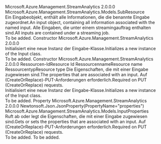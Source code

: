 <Type Name="Input" FullName="Microsoft.Azure.Management.StreamAnalytics.Models.Input">
  <TypeSignature Language="C#" Value="public class Input : Microsoft.Azure.Management.StreamAnalytics.Models.SubResource" />
  <TypeSignature Language="ILAsm" Value=".class public auto ansi beforefieldinit Input extends Microsoft.Azure.Management.StreamAnalytics.Models.SubResource" />
  <TypeSignature Language="DocId" Value="T:Microsoft.Azure.Management.StreamAnalytics.Models.Input" />
  <TypeSignature Language="VB.NET" Value="Public Class Input&#xA;Inherits SubResource" />
  <TypeSignature Language="F#" Value="type Input = class&#xA;    inherit SubResource" />
  <AssemblyInfo>
    <AssemblyName>Microsoft.Azure.Management.StreamAnalytics</AssemblyName>
    <AssemblyVersion>2.0.0.0</AssemblyVersion>
  </AssemblyInfo>
  <Base>
    <BaseTypeName>Microsoft.Azure.Management.StreamAnalytics.Models.SubResource</BaseTypeName>
  </Base>
  <Interfaces />
  <Docs>
    <summary>
            <span data-ttu-id="8f93e-101">Ein Eingabeobjekt, enthält alle Informationen, die die benannte Eingabe zugeordnet.</span><span class="sxs-lookup"><span data-stu-id="8f93e-101">An input object, containing all information associated with the named input.</span></span> <span data-ttu-id="8f93e-102">Alle Eingaben, die unter einem streamingauftrag enthalten sind.</span><span class="sxs-lookup"><span data-stu-id="8f93e-102">All inputs are contained under a streaming job.</span></span>
            </summary>
    <remarks>To be added.</remarks>
  </Docs>
  <Members>
    <Member MemberName=".ctor">
      <MemberSignature Language="C#" Value="public Input ();" />
      <MemberSignature Language="ILAsm" Value=".method public hidebysig specialname rtspecialname instance void .ctor() cil managed" />
      <MemberSignature Language="DocId" Value="M:Microsoft.Azure.Management.StreamAnalytics.Models.Input.#ctor" />
      <MemberSignature Language="VB.NET" Value="Public Sub New ()" />
      <MemberType>Constructor</MemberType>
      <AssemblyInfo>
        <AssemblyName>Microsoft.Azure.Management.StreamAnalytics</AssemblyName>
        <AssemblyVersion>2.0.0.0</AssemblyVersion>
      </AssemblyInfo>
      <Parameters />
      <Docs>
        <summary>
            <span data-ttu-id="8f93e-103">Initialisiert eine neue Instanz der Eingabe-Klasse.</span><span class="sxs-lookup"><span data-stu-id="8f93e-103">Initializes a new instance of the Input class.</span></span>
            </summary>
        <remarks>To be added.</remarks>
      </Docs>
    </Member>
    <Member MemberName=".ctor">
      <MemberSignature Language="C#" Value="public Input (string id = null, string name = null, string type = null, Microsoft.Azure.Management.StreamAnalytics.Models.InputProperties properties = null);" />
      <MemberSignature Language="ILAsm" Value=".method public hidebysig specialname rtspecialname instance void .ctor(string id, string name, string type, class Microsoft.Azure.Management.StreamAnalytics.Models.InputProperties properties) cil managed" />
      <MemberSignature Language="DocId" Value="M:Microsoft.Azure.Management.StreamAnalytics.Models.Input.#ctor(System.String,System.String,System.String,Microsoft.Azure.Management.StreamAnalytics.Models.InputProperties)" />
      <MemberSignature Language="VB.NET" Value="Public Sub New (Optional id As String = null, Optional name As String = null, Optional type As String = null, Optional properties As InputProperties = null)" />
      <MemberSignature Language="F#" Value="new Microsoft.Azure.Management.StreamAnalytics.Models.Input : string * string * string * Microsoft.Azure.Management.StreamAnalytics.Models.InputProperties -&gt; Microsoft.Azure.Management.StreamAnalytics.Models.Input" Usage="new Microsoft.Azure.Management.StreamAnalytics.Models.Input (id, name, type, properties)" />
      <MemberType>Constructor</MemberType>
      <AssemblyInfo>
        <AssemblyName>Microsoft.Azure.Management.StreamAnalytics</AssemblyName>
        <AssemblyVersion>2.0.0.0</AssemblyVersion>
      </AssemblyInfo>
      <Parameters>
        <Parameter Name="id" Type="System.String" />
        <Parameter Name="name" Type="System.String" />
        <Parameter Name="type" Type="System.String" />
        <Parameter Name="properties" Type="Microsoft.Azure.Management.StreamAnalytics.Models.InputProperties" />
      </Parameters>
      <Docs>
        <param name="id"><span data-ttu-id="8f93e-104">Ressourcen-Id</span><span class="sxs-lookup"><span data-stu-id="8f93e-104">Resource Id</span></span></param>
        <param name="name"><span data-ttu-id="8f93e-105">Ressourcenname</span><span class="sxs-lookup"><span data-stu-id="8f93e-105">Resource name</span></span></param>
        <param name="type"><span data-ttu-id="8f93e-106">Ressourcentyp</span><span class="sxs-lookup"><span data-stu-id="8f93e-106">Resource type</span></span></param>
        <param name="properties"><span data-ttu-id="8f93e-107">Die Eigenschaften, die mit einer Eingabe zugewiesen sind.</span><span class="sxs-lookup"><span data-stu-id="8f93e-107">The properties that are associated with an input.</span></span> <span data-ttu-id="8f93e-108">Auf (CreateOrReplace)-PUT-Anforderungen erforderlich.</span><span class="sxs-lookup"><span data-stu-id="8f93e-108">Required on PUT (CreateOrReplace) requests.</span></span></param>
        <summary>
            <span data-ttu-id="8f93e-109">Initialisiert eine neue Instanz der Eingabe-Klasse.</span><span class="sxs-lookup"><span data-stu-id="8f93e-109">Initializes a new instance of the Input class.</span></span>
            </summary>
        <remarks>To be added.</remarks>
      </Docs>
    </Member>
    <Member MemberName="Properties">
      <MemberSignature Language="C#" Value="public Microsoft.Azure.Management.StreamAnalytics.Models.InputProperties Properties { get; set; }" />
      <MemberSignature Language="ILAsm" Value=".property instance class Microsoft.Azure.Management.StreamAnalytics.Models.InputProperties Properties" />
      <MemberSignature Language="DocId" Value="P:Microsoft.Azure.Management.StreamAnalytics.Models.Input.Properties" />
      <MemberSignature Language="VB.NET" Value="Public Property Properties As InputProperties" />
      <MemberSignature Language="F#" Value="member this.Properties : Microsoft.Azure.Management.StreamAnalytics.Models.InputProperties with get, set" Usage="Microsoft.Azure.Management.StreamAnalytics.Models.Input.Properties" />
      <MemberType>Property</MemberType>
      <AssemblyInfo>
        <AssemblyName>Microsoft.Azure.Management.StreamAnalytics</AssemblyName>
        <AssemblyVersion>2.0.0.0</AssemblyVersion>
      </AssemblyInfo>
      <Attributes>
        <Attribute>
          <AttributeName>Newtonsoft.Json.JsonProperty(PropertyName="properties")</AttributeName>
        </Attribute>
      </Attributes>
      <ReturnValue>
        <ReturnType>Microsoft.Azure.Management.StreamAnalytics.Models.InputProperties</ReturnType>
      </ReturnValue>
      <Docs>
        <summary>
            <span data-ttu-id="8f93e-110">Ruft ab oder legt die Eigenschaften, die mit einer Eingabe zugewiesen sind.</span><span class="sxs-lookup"><span data-stu-id="8f93e-110">Gets or sets the properties that are associated with an input.</span></span>
            <span data-ttu-id="8f93e-111">Auf (CreateOrReplace)-PUT-Anforderungen erforderlich.</span><span class="sxs-lookup"><span data-stu-id="8f93e-111">Required on PUT (CreateOrReplace) requests.</span></span>
            </summary>
        <value>To be added.</value>
        <remarks>To be added.</remarks>
      </Docs>
    </Member>
  </Members>
</Type>